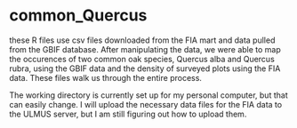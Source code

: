 # common_Quercus
these R files use csv files downloaded from the FIA mart and data pulled from the GBIF database. 
After manipulating the data, we were able to map the occurences of two common oak species, Quercus alba and Quercus rubra, using the GBIF data
and the density of surveyed plots using the FIA data. These files walk us through the entire process.

The working directory is currently set up for my personal computer, but that can easily change.
I will upload the necessary data files for the FIA data to the ULMUS server, but I am still figuring out how to upload them.
